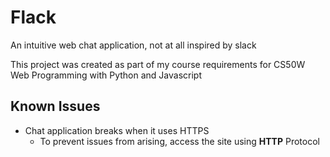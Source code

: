 # Flack

An intuitive web chat application, not at all inspired by slack 

This project was created as part of my course requirements for CS50W Web Programming with Python and Javascript

## Known Issues

* Chat application breaks when it uses HTTPS 
  * To prevent issues from arising, access the site using **HTTP** Protocol
